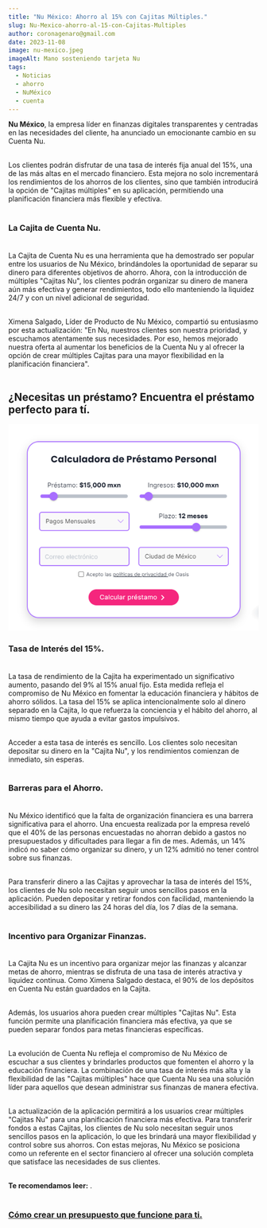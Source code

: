 ```yaml
---
title: "Nu México: Ahorro al 15% con Cajitas Múltiples."
slug: Nu-Mexico-ahorro-al-15-con-Cajitas-Multiples
author: coronagenaro@gmail.com
date: 2023-11-08
image: nu-mexico.jpeg
imageAlt: Mano sosteniendo tarjeta Nu
tags:
  - Noticias
  - ahorro
  - NuMéxico
  - cuenta
---
```

**Nu México**, la empresa líder en finanzas digitales transparentes y centradas en las necesidades del cliente, ha anunciado un emocionante cambio en su Cuenta Nu. <br/><br/>

Los clientes podrán disfrutar de una tasa de interés fija anual del 15%, una de las más altas en el mercado financiero. Esta mejora no solo incrementará los rendimientos de los ahorros de los clientes, sino que también introducirá la opción de "Cajitas múltiples" en su aplicación, permitiendo una planificación financiera más flexible y efectiva.<br/><br/>

### **La Cajita de Cuenta Nu.**<br/><br/>

La Cajita de Cuenta Nu es una herramienta que ha demostrado ser popular entre los usuarios de Nu México, brindándoles la oportunidad de separar su dinero para diferentes objetivos de ahorro. Ahora, con la introducción de múltiples "Cajitas Nu", los clientes podrán organizar su dinero de manera aún más efectiva y generar rendimientos, todo ello manteniendo la liquidez 24/7 y con un nivel adicional de seguridad.<br/><br/>

Ximena Salgado, Líder de Producto de Nu México, compartió su entusiasmo por esta actualización: "En Nu, nuestros clientes son nuestra prioridad, y escuchamos atentamente sus necesidades. Por eso, hemos mejorado nuestra oferta al aumentar los beneficios de la Cuenta Nu y al ofrecer la opción de crear múltiples Cajitas para una mayor flexibilidad en la planificación financiera".<br/><br/>

<!--StartFragment-->

## **¿﻿Necesitas un préstamo? Encuentra el préstamo perfecto para tí.**



[![Calculadora de préstamos](calculadora-oasis.png "Calculadora de préstamos")](https://oasisfinanciero.com/compara/prestamos-personales)



<!--EndFragment-->



### **Tasa de Interés del 15%.**<br/><br/>

La tasa de rendimiento de la Cajita ha experimentado un significativo aumento, pasando del 9% al 15% anual fijo. Esta medida refleja el compromiso de Nu México en fomentar la educación financiera y hábitos de ahorro sólidos. La tasa del 15% se aplica intencionalmente solo al dinero separado en la Cajita, lo que refuerza la conciencia y el hábito del ahorro, al mismo tiempo que ayuda a evitar gastos impulsivos.<br/><br/>

Acceder a esta tasa de interés es sencillo. Los clientes solo necesitan depositar su dinero en la "Cajita Nu", y los rendimientos comienzan de inmediato, sin esperas.<br/><br/>

### **Barreras para el Ahorro.**<br/><br/>

Nu México identificó que la falta de organización financiera es una barrera significativa para el ahorro. Una encuesta realizada por la empresa reveló que el 40% de las personas encuestadas no ahorran debido a gastos no presupuestados y dificultades para llegar a fin de mes. Además, un 14% indicó no saber cómo organizar su dinero, y un 12% admitió no tener control sobre sus finanzas.<br/><br/>

Para transferir dinero a las Cajitas y aprovechar la tasa de interés del 15%, los clientes de Nu solo necesitan seguir unos sencillos pasos en la aplicación. Pueden depositar y retirar fondos con facilidad, manteniendo la accesibilidad a su dinero las 24 horas del día, los 7 días de la semana.<br/><br/>

### **Incentivo para Organizar Finanzas.<br/><br/>**

La Cajita Nu es un incentivo para organizar mejor las finanzas y alcanzar metas de ahorro, mientras se disfruta de una tasa de interés atractiva y liquidez continua. Como Ximena Salgado destaca, el 90% de los depósitos en Cuenta Nu están guardados en la Cajita.<br/><br/>

Además, los usuarios ahora pueden crear múltiples "Cajitas Nu". Esta función permite una planificación financiera más efectiva, ya que se pueden separar fondos para metas financieras específicas.<br/><br/>

La evolución de Cuenta Nu refleja el compromiso de Nu México de escuchar a sus clientes y brindarles productos que fomenten el ahorro y la educación financiera. La combinación de una tasa de interés más alta y la flexibilidad de las "Cajitas múltiples" hace que Cuenta Nu sea una solución líder para aquellos que desean administrar sus finanzas de manera efectiva.<br/><br/>

La actualización de la aplicación permitirá a los usuarios crear múltiples "Cajitas Nu" para una planificación financiera más efectiva. Para transferir fondos a estas Cajitas, los clientes de Nu solo necesitan seguir unos sencillos pasos en la aplicación, lo que les brindará una mayor flexibilidad y control sobre sus ahorros. Con estas mejoras, Nu México se posiciona como un referente en el sector financiero al ofrecer una solución completa que satisface las necesidades de sus clientes.<br/><br/>

**T﻿e recomendamos leer:** .<br/><br/>

### **[Cómo crear un presupuesto que funcione para ti.](https://oasisfinanciero.com/blog/2023-11-01/como-crear-un-presupuesto-que-funcione-para-ti/)**

[](https://oasisfinanciero.com/blog/2023-11-01/como-crear-un-presupuesto-que-funcione-para-ti/)<!--EndFragment-->